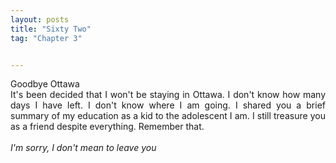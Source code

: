 ```yaml
---
layout: posts
title: "Sixty Two"
tag: "Chapter 3"


---
```

<style>
body {
text-align: justify}
</style>

Goodbye Ottawa 
<br>
It's been decided that I won't be staying in Ottawa. I don't know how many days I have left. I don't know where I am going. I shared you a brief summary of my education as a kid to the adolescent I am. I still treasure you as a friend despite everything. Remember that. 
<br>
<br>
*I'm sorry, I don't mean to leave you*